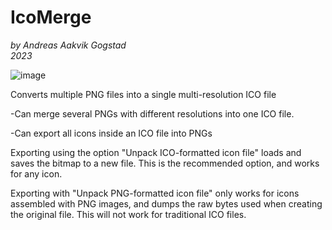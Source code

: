 # IcoMerge
*by Andreas Aakvik Gogstad*  
*2023*

![image](img/screenshot.png)

Converts multiple PNG files into a single multi-resolution ICO file

-Can merge several PNGs with different resolutions into one ICO file.

-Can export all icons inside an ICO file into PNGs

Exporting using the option "Unpack ICO-formatted icon file" loads and saves the bitmap to a new file. This is the recommended option, and works for any icon.

Exporting with "Unpack PNG-formatted icon file" only works for icons assembled with PNG images, and dumps the raw bytes used when creating the original file. This will not work for traditional ICO files.
